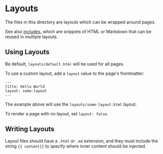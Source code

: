 #  Layouts

The files in this directory are layouts which can be wrapped around pages.

See also [includes](includes), which are snippets of HTML or Markdown that
can be reused in multiple layouts.

## Using Layouts

Be default, `layouts/default.html` will be used for all pages.

To use a custom layout, add a `layout` value to the page's frontmatter:

```
---
title: Hello World
layout: some-layout
---
```

The example above will use the `layouts/some-layout.html` layout.

To render a page with no layout, set `layout: false`.

## Writing Layouts

Layout files should have a `.html` or `.md` extension, and they
must include the string `{{ content}}` to specify where inner content should
be injected.
